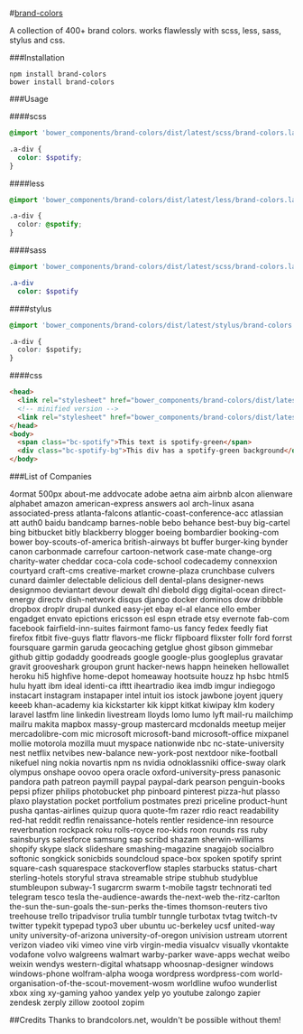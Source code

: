 #[brand-colors](http://brand-colors.com/)

A collection of 400+ brand colors.
works flawlessly with scss, less, sass, stylus and css.

###Installation

```
npm install brand-colors
bower install brand-colors
```

###Usage

####scss
```scss
@import 'bower_components/brand-colors/dist/latest/scss/brand-colors.latest.scss'

.a-div {
  color: $spotify;
}
```
####less
```css
@import 'bower_components/brand-colors/dist/latest/less/brand-colors.latest.less'

.a-div {
  color: @spotify;
}
```
####sass
```sass
@import 'bower_components/brand-colors/dist/latest/scss/brand-colors.latest.sass'

.a-div
  color: $spotify
```
####stylus
```css
@import 'bower_components/brand-colors/dist/latest/stylus/brand-colors.latest.styl'

.a-div {
  color: $spotify;
}
```
####css

```html
<head>
  <link rel="stylesheet" href="bower_components/brand-colors/dist/latest/css/brand-colors.latest.css">`
  <!-- minified version -->
  <link rel="stylesheet" href="bower_components/brand-colors/dist/latest/css/brand-colors.latest.min.css">`
</head>
<body>
  <span class="bc-spotify">This text is spotify-green</span>
  <div class="bc-spotify-bg">This div has a spotify-green background</div>
</body>
```

###List of Companies

4ormat
500px
about-me
addvocate
adobe
aetna
aim
airbnb
alcon
alienware
alphabet
amazon
american-express
answers
aol
arch-linux
asana
associated-press
atlanta-falcons
atlantic-coast-conference-acc
atlassian
att
auth0
baidu
bandcamp
barnes-noble
bebo
behance
best-buy
big-cartel
bing
bitbucket
bitly
blackberry
blogger
boeing
bombardier
booking-com
bower
boy-scouts-of-america
british-airways
bt
buffer
burger-king
bynder
canon
carbonmade
carrefour
cartoon-network
case-mate
change-org
charity-water
cheddar
coca-cola
code-school
codecademy
connexxion
courtyard
craft-cms
creative-market
crowne-plaza
crunchbase
culvers
cunard
daimler
delectable
delicious
dell
dental-plans
designer-news
designmoo
deviantart
devour
dewalt
dhl
diebold
digg
digital-ocean
direct-energy
directv
dish-network
disqus
django
docker
dominos
dow
dribbble
dropbox
droplr
drupal
dunked
easy-jet
ebay
el-al
elance
ello
ember
engadget
envato
epictions
ericsson
esl
espn
etrade
etsy
evernote
fab-com
facebook
fairfield-inn-suites
fairmont
famo-us
fancy
fedex
feedly
fiat
firefox
fitbit
five-guys
flattr
flavors-me
flickr
flipboard
flixster
follr
ford
forrst
foursquare
garmin
garuda
geocaching
getglue
ghost
gibson
gimmebar
github
gittip
godaddy
goodreads
google
google-plus
googleplus
gravatar
gravit
grooveshark
groupon
grunt
hacker-news
happn
heineken
hellowallet
heroku
hi5
highfive
home-depot
homeaway
hootsuite
houzz
hp
hsbc
html5
hulu
hyatt
ibm
ideal
identi-ca
ifttt
iheartradio
ikea
imdb
imgur
indiegogo
instacart
instagram
instapaper
intel
intuit
ios
istock
jawbone
joyent
jquery
keeeb
khan-academy
kia
kickstarter
kik
kippt
kitkat
kiwipay
klm
kodery
laravel
lastfm
line
linkedin
livestream
lloyds
lomo
lumo
lyft
mail-ru
mailchimp
mailru
makita
mapbox
massy-group
mastercard
mcdonalds
meetup
meijer
mercadolibre-com
mic
microsoft
microsoft-band
microsoft-office
mixpanel
mollie
motorola
mozilla
muut
myspace
nationwide
nbc
nc-state-university
nest
netflix
netvibes
new-balance
new-york-post
nextdoor
nike-football
nikefuel
ning
nokia
novartis
npm
ns
nvidia
odnoklassniki
office-sway
olark
olympus
onshape
oovoo
opera
oracle
oxford-university-press
panasonic
pandora
path
patreon
paymill
paypal
paypal-dark
pearson
penguin-books
pepsi
pfizer
philips
photobucket
php
pinboard
pinterest
pizza-hut
plasso
plaxo
playstation
pocket
portfolium
postmates
prezi
priceline
product-hunt
pusha
qantas-airlines
quizup
quora
quote-fm
razer
rdio
react
readability
red-hat
reddit
redfin
renaissance-hotels
rentler
residence-inn
resource
reverbnation
rockpack
roku
rolls-royce
roo-kids
roon
rounds
rss
ruby
sainsburys
salesforce
samsung
sap
scribd
shazam
sherwin-williams
shopify
skype
slack
slideshare
smashing-magazine
snagajob
socialbro
softonic
songkick
sonicbids
soundcloud
space-box
spoken
spotify
sprint
square-cash
squarespace
stackoverflow
staples
starbucks
status-chart
sterling-hotels
storyful
strava
streamable
stripe
stubhub
studyblue
stumbleupon
subway-1
sugarcrm
swarm
t-mobile
tagstr
technorati
ted
telegram
tesco
tesla
the-audience-awards
the-next-web
the-ritz-carlton
the-sun
the-sun-goals
the-sun-perks
the-times
thomson-reuters
tivo
treehouse
trello
tripadvisor
trulia
tumblr
tunngle
turbotax
tvtag
twitch-tv
twitter
typekit
typepad
typo3
uber
ubuntu
uc-berkeley
ucsf
united-way
unity
university-of-arizona
university-of-oregon
univision
ustream
utorrent
verizon
viadeo
viki
vimeo
vine
virb
virgin-media
visualcv
visually
vkontakte
vodafone
volvo
walgreens
walmart
warby-parker
wave-apps
wechat
weibo
weixin
wendys
western-digital
whatsapp
whoosnap-designer
windows
windows-phone
wolfram-alpha
wooga
wordpress
wordpress-com
world-organisation-of-the-scout-movement-wosm
worldline
wufoo
wunderlist
xbox
xing
xy-gaming
yahoo
yandex
yelp
yo
youtube
zalongo
zapier
zendesk
zerply
zillow
zootool
zopim

##Credits
Thanks to brandcolors.net, wouldn't be possible without them!
